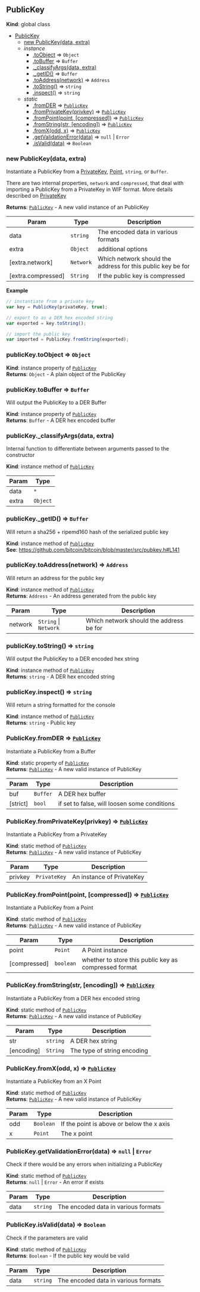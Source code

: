 <a name="PublicKey"></a>

## PublicKey
**Kind**: global class  

* [PublicKey](#PublicKey)
    * [new PublicKey(data, extra)](#new_PublicKey_new)
    * _instance_
        * [.toObject](#PublicKey+toObject) ⇒ <code>Object</code>
        * [.toBuffer](#PublicKey+toBuffer) ⇒ <code>Buffer</code>
        * [._classifyArgs(data, extra)](#PublicKey+_classifyArgs)
        * [._getID()](#PublicKey+_getID) ⇒ <code>Buffer</code>
        * [.toAddress(network)](#PublicKey+toAddress) ⇒ <code>Address</code>
        * [.toString()](#PublicKey+toString) ⇒ <code>string</code>
        * [.inspect()](#PublicKey+inspect) ⇒ <code>string</code>
    * _static_
        * [.fromDER](#PublicKey.fromDER) ⇒ <code>[PublicKey](#PublicKey)</code>
        * [.fromPrivateKey(privkey)](#PublicKey.fromPrivateKey) ⇒ <code>[PublicKey](#PublicKey)</code>
        * [.fromPoint(point, [compressed])](#PublicKey.fromPoint) ⇒ <code>[PublicKey](#PublicKey)</code>
        * [.fromString(str, [encoding])](#PublicKey.fromString) ⇒ <code>[PublicKey](#PublicKey)</code>
        * [.fromX(odd, x)](#PublicKey.fromX) ⇒ <code>[PublicKey](#PublicKey)</code>
        * [.getValidationError(data)](#PublicKey.getValidationError) ⇒ <code>null</code> &#124; <code>Error</code>
        * [.isValid(data)](#PublicKey.isValid) ⇒ <code>Boolean</code>

<a name="new_PublicKey_new"></a>

### new PublicKey(data, extra)
Instantiate a PublicKey from a [PrivateKey](PrivateKey), [Point](Point), `string`, or `Buffer`.

There are two internal properties, `network` and `compressed`, that deal with importing
a PublicKey from a PrivateKey in WIF format. More details described on [PrivateKey](PrivateKey)

**Returns**: <code>[PublicKey](#PublicKey)</code> - A new valid instance of an PublicKey  

| Param | Type | Description |
| --- | --- | --- |
| data | <code>string</code> | The encoded data in various formats |
| extra | <code>Object</code> | additional options |
| [extra.network] | <code>Network</code> | Which network should the address for this public key be for |
| [extra.compressed] | <code>String</code> | If the public key is compressed |

**Example**  
```javascript
// instantiate from a private key
var key = PublicKey(privateKey, true);

// export to as a DER hex encoded string
var exported = key.toString();

// import the public key
var imported = PublicKey.fromString(exported);
```
<a name="PublicKey+toObject"></a>

### publicKey.toObject ⇒ <code>Object</code>
**Kind**: instance property of <code>[PublicKey](#PublicKey)</code>  
**Returns**: <code>Object</code> - A plain object of the PublicKey  
<a name="PublicKey+toBuffer"></a>

### publicKey.toBuffer ⇒ <code>Buffer</code>
Will output the PublicKey to a DER Buffer

**Kind**: instance property of <code>[PublicKey](#PublicKey)</code>  
**Returns**: <code>Buffer</code> - A DER hex encoded buffer  
<a name="PublicKey+_classifyArgs"></a>

### publicKey._classifyArgs(data, extra)
Internal function to differentiate between arguments passed to the constructor

**Kind**: instance method of <code>[PublicKey](#PublicKey)</code>  

| Param | Type |
| --- | --- |
| data | <code>\*</code> | 
| extra | <code>Object</code> | 

<a name="PublicKey+_getID"></a>

### publicKey._getID() ⇒ <code>Buffer</code>
Will return a sha256 + ripemd160 hash of the serialized public key

**Kind**: instance method of <code>[PublicKey](#PublicKey)</code>  
**See**: https://github.com/bitcoin/bitcoin/blob/master/src/pubkey.h#L141  
<a name="PublicKey+toAddress"></a>

### publicKey.toAddress(network) ⇒ <code>Address</code>
Will return an address for the public key

**Kind**: instance method of <code>[PublicKey](#PublicKey)</code>  
**Returns**: <code>Address</code> - An address generated from the public key  

| Param | Type | Description |
| --- | --- | --- |
| network | <code>String</code> &#124; <code>Network</code> | Which network should the address be for |

<a name="PublicKey+toString"></a>

### publicKey.toString() ⇒ <code>string</code>
Will output the PublicKey to a DER encoded hex string

**Kind**: instance method of <code>[PublicKey](#PublicKey)</code>  
**Returns**: <code>string</code> - A DER hex encoded string  
<a name="PublicKey+inspect"></a>

### publicKey.inspect() ⇒ <code>string</code>
Will return a string formatted for the console

**Kind**: instance method of <code>[PublicKey](#PublicKey)</code>  
**Returns**: <code>string</code> - Public key  
<a name="PublicKey.fromDER"></a>

### PublicKey.fromDER ⇒ <code>[PublicKey](#PublicKey)</code>
Instantiate a PublicKey from a Buffer

**Kind**: static property of <code>[PublicKey](#PublicKey)</code>  
**Returns**: <code>[PublicKey](#PublicKey)</code> - A new valid instance of PublicKey  

| Param | Type | Description |
| --- | --- | --- |
| buf | <code>Buffer</code> | A DER hex buffer |
| [strict] | <code>bool</code> | if set to false, will loosen some conditions |

<a name="PublicKey.fromPrivateKey"></a>

### PublicKey.fromPrivateKey(privkey) ⇒ <code>[PublicKey](#PublicKey)</code>
Instantiate a PublicKey from a PrivateKey

**Kind**: static method of <code>[PublicKey](#PublicKey)</code>  
**Returns**: <code>[PublicKey](#PublicKey)</code> - A new valid instance of PublicKey  

| Param | Type | Description |
| --- | --- | --- |
| privkey | <code>PrivateKey</code> | An instance of PrivateKey |

<a name="PublicKey.fromPoint"></a>

### PublicKey.fromPoint(point, [compressed]) ⇒ <code>[PublicKey](#PublicKey)</code>
Instantiate a PublicKey from a Point

**Kind**: static method of <code>[PublicKey](#PublicKey)</code>  
**Returns**: <code>[PublicKey](#PublicKey)</code> - A new valid instance of PublicKey  

| Param | Type | Description |
| --- | --- | --- |
| point | <code>Point</code> | A Point instance |
| [compressed] | <code>boolean</code> | whether to store this public key as compressed format |

<a name="PublicKey.fromString"></a>

### PublicKey.fromString(str, [encoding]) ⇒ <code>[PublicKey](#PublicKey)</code>
Instantiate a PublicKey from a DER hex encoded string

**Kind**: static method of <code>[PublicKey](#PublicKey)</code>  
**Returns**: <code>[PublicKey](#PublicKey)</code> - A new valid instance of PublicKey  

| Param | Type | Description |
| --- | --- | --- |
| str | <code>string</code> | A DER hex string |
| [encoding] | <code>String</code> | The type of string encoding |

<a name="PublicKey.fromX"></a>

### PublicKey.fromX(odd, x) ⇒ <code>[PublicKey](#PublicKey)</code>
Instantiate a PublicKey from an X Point

**Kind**: static method of <code>[PublicKey](#PublicKey)</code>  
**Returns**: <code>[PublicKey](#PublicKey)</code> - A new valid instance of PublicKey  

| Param | Type | Description |
| --- | --- | --- |
| odd | <code>Boolean</code> | If the point is above or below the x axis |
| x | <code>Point</code> | The x point |

<a name="PublicKey.getValidationError"></a>

### PublicKey.getValidationError(data) ⇒ <code>null</code> &#124; <code>Error</code>
Check if there would be any errors when initializing a PublicKey

**Kind**: static method of <code>[PublicKey](#PublicKey)</code>  
**Returns**: <code>null</code> &#124; <code>Error</code> - An error if exists  

| Param | Type | Description |
| --- | --- | --- |
| data | <code>string</code> | The encoded data in various formats |

<a name="PublicKey.isValid"></a>

### PublicKey.isValid(data) ⇒ <code>Boolean</code>
Check if the parameters are valid

**Kind**: static method of <code>[PublicKey](#PublicKey)</code>  
**Returns**: <code>Boolean</code> - If the public key would be valid  

| Param | Type | Description |
| --- | --- | --- |
| data | <code>string</code> | The encoded data in various formats |

